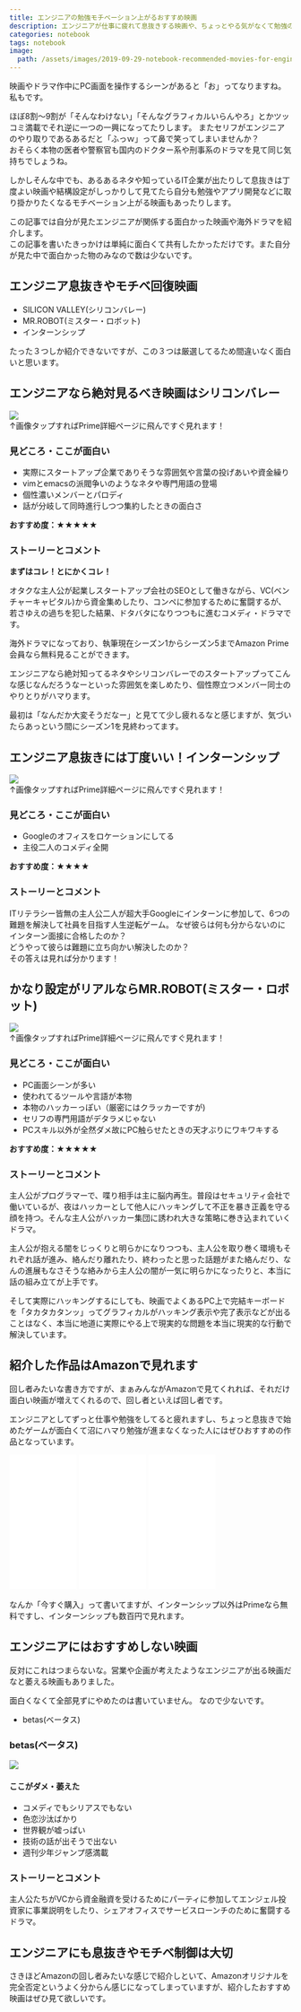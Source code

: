 ```yaml
---
title: エンジニアの勉強モチベーション上がるおすすめ映画
description: エンジニアが仕事に疲れて息抜きする映画や、ちょっとやる気がなくて勉強のモチベーション低下してるときに見るとやる気が出てきてモチベーションを回復できるおすすめ映画や海外ドラマについて紹介しています。どれもAmazon Primeで見れて無料で見れる映画もあります。
categories: notebook
tags: notebook
image:
  path: /assets/images/2019-09-29-notebook-recommended-movies-for-engineers.png
---
```

映画やドラマ作中にPC画面を操作するシーンがあると「お」ってなりますね。私もです。

ほぼ8割〜9割が「そんなわけない」「そんなグラフィカルいらんやろ」とかツッコミ満載でそれ逆に一つの一興になってたりします。
またセリフがエンジニアのやり取りであるあるだと「ふっｗ」って鼻で笑ってしまいませんか？  
おそらく本物の医者や警察官も国内のドクター系や刑事系のドラマを見て同じ気持ちでしょうね。  

しかしそんな中でも、あるあるネタや知っているIT企業が出たりして息抜きは丁度よい映画や結構設定がしっかりして見てたら自分も勉強やアプリ開発などに取り掛かりたくなるモチベーション上がる映画もあったりします。

この記事では自分が見たエンジニアが関係する面白かった映画や海外ドラマを紹介します。  
この記事を書いたきっかけは単純に面白くて共有したかっただけです。また自分が見た中で面白かった物のみなので数は少ないです。

## エンジニア息抜きやモチベ回復映画

- SILICON VALLEY(シリコンバレー)
- MR.ROBOT(ミスター・ロボット)
- インターンシップ

たった３つしか紹介できないですが、この３つは厳選してるため間違いなく面白いと思います。

## エンジニアなら絶対見るべき映画はシリコンバレー

<a href="https://www.amazon.co.jp/%E5%AE%9F%E7%94%A8%E6%9C%80%E5%B0%8F%E9%99%90%E3%81%AE%E8%A3%BD%E5%93%81/dp/B077TK3HK9/ref=as_li_ss_il?__mk_ja_JP=%E3%82%AB%E3%82%BF%E3%82%AB%E3%83%8A&keywords=silicon+valley&qid=1569695699&s=instant-video&sr=1-1&linkCode=li3&tag=mothule05-22&linkId=8961949b3e79c7aed19fbfc37e589848&language=ja_JP" target="_blank"><img border="0" src="//ws-fe.amazon-adsystem.com/widgets/q?_encoding=UTF8&ASIN=B077TK3HK9&Format=_SL250_&ID=AsinImage&MarketPlace=JP&ServiceVersion=20070822&WS=1&tag=mothule05-22&language=ja_JP" ></a><img src="https://ir-jp.amazon-adsystem.com/e/ir?t=mothule05-22&language=ja_JP&l=li3&o=9&a=B077TK3HK9" width="1" height="1" border="0" alt="" style="border:none !important; margin:0px !important;" />  
↑画像タップすればPrime詳細ページに飛んですぐ見れます！

### 見どころ・ここが面白い

- 実際にスタートアップ企業でありそうな雰囲気や言葉の投げあいや資金繰り
- vimとemacsの派閥争いのようなネタや専門用語の登場
- 個性濃いメンバーとパロディ
- 話が分岐して同時進行しつつ集約したときの面白さ

**おすすめ度：★★★★★**

### ストーリーとコメント
**まずはコレ！とにかくコレ！**

オタクな主人公が起業しスタートアップ会社のSEOとして働きながら、VC(ベンチャーキャピタル)から資金集めしたり、コンペに参加するために奮闘するが、若さゆえの過ちを犯した結果、ドタバタになりつつもに進むコメディ・ドラマです。

海外ドラマになっており、執筆現在シーズン1からシーズン5までAmazon Prime会員なら無料見ることができます。

エンジニアなら絶対知ってるネタやシリコンバレーでのスタートアップってこんな感じなんだろうなーといった雰囲気を楽しめたり、個性際立つメンバー同士のやりとりがハマります。

最初は「なんだか大変そうだなー」と見てて少し疲れるなと感じますが、気づいたらあっという間にシーズン1を見終わってます。


## エンジニア息抜きには丁度いい！インターンシップ

<a href="https://www.amazon.co.jp/%E3%82%A4%E3%83%B3%E3%82%BF%E3%83%BC%E3%83%B3%E3%82%B7%E3%83%83%E3%83%97-%E5%AD%97%E5%B9%95%E7%89%88-%E3%83%B4%E3%82%A3%E3%83%B3%E3%82%B9%E3%83%BB%E3%83%9C%E3%83%BC%E3%83%B3/dp/B00UMBA7FA/ref=as_li_ss_il?__mk_ja_JP=%E3%82%AB%E3%82%BF%E3%82%AB%E3%83%8A&keywords=%E3%82%A4%E3%83%B3%E3%82%BF%E3%83%BC%E3%83%B3%E3%82%B7%E3%83%83%E3%83%97&qid=1569696109&s=instant-video&sr=1-1&linkCode=li3&tag=mothule05-22&linkId=3a9b9cef7fadf80c78f983c3945e037f&language=ja_JP" target="_blank"><img border="0" src="//ws-fe.amazon-adsystem.com/widgets/q?_encoding=UTF8&ASIN=B00UMBA7FA&Format=_SL250_&ID=AsinImage&MarketPlace=JP&ServiceVersion=20070822&WS=1&tag=mothule05-22&language=ja_JP" ></a><img src="https://ir-jp.amazon-adsystem.com/e/ir?t=mothule05-22&language=ja_JP&l=li3&o=9&a=B00UMBA7FA" width="1" height="1" border="0" alt="" style="border:none !important; margin:0px !important;" />  
↑画像タップすればPrime詳細ページに飛んですぐ見れます！

### 見どころ・ここが面白い

- Googleのオフィスをロケーションにしてる
- 主役二人のコメディ全開

**おすすめ度：★★★★**

### ストーリーとコメント
ITリテラシー皆無の主人公二人が超大手Googleにインターンに参加して、6つの難題を解決して社員を目指す人生逆転ゲーム。
なぜ彼らは何も分からないのにインターン面接に合格したのか？  
どうやって彼らは難題に立ち向かい解決したのか？  
その答えは見れば分かります！

## かなり設定がリアルならMR.ROBOT(ミスター・ロボット)

<a href="https://www.amazon.co.jp/%EF%BC%91%E3%81%8B%E3%82%BC%E3%83%AD%E3%81%8B/dp/B015NZFICG/ref=as_li_ss_il?__mk_ja_JP=%E3%82%AB%E3%82%BF%E3%82%AB%E3%83%8A&keywords=mr.robot&qid=1569696313&s=instant-video&sr=1-1&linkCode=li3&tag=mothule05-22&linkId=888454bd0fdf0cd1a94c71515d1505e5&language=ja_JP" target="_blank"><img border="0" src="//ws-fe.amazon-adsystem.com/widgets/q?_encoding=UTF8&ASIN=B015NZFICG&Format=_SL250_&ID=AsinImage&MarketPlace=JP&ServiceVersion=20070822&WS=1&tag=mothule05-22&language=ja_JP" ></a><img src="https://ir-jp.amazon-adsystem.com/e/ir?t=mothule05-22&language=ja_JP&l=li3&o=9&a=B015NZFICG" width="1" height="1" border="0" alt="" style="border:none !important; margin:0px !important;" />  
↑画像タップすればPrime詳細ページに飛んですぐ見れます！

### 見どころ・ここが面白い

- PC画面シーンが多い
- 使われてるツールや言語が本物
- 本物のハッカーっぽい（厳密にはクラッカーですが)
- セリフの専門用語がデタラメじゃない
- PCスキル以外が全然ダメ故にPC触らせたときの天才ぶりにワキワキする

**おすすめ度：★★★★★**

### ストーリーとコメント

主人公がプログラマーで、喋り相手は主に脳内再生。普段はセキュリティ会社で働いているが、夜はハッカーとして他人にハッキングして不正を暴き正義を守る顔を持つ。そんな主人公がハッカー集団に誘われ大きな策略に巻き込まれていくドラマ。

主人公が抱える闇をじっくりと明らかになりつつも、主人公を取り巻く環境もそれぞれ話が進み、絡んだり離れたり、終わったと思った話題がまた絡んだり、なんの進展もなさそうな絡みから主人公の闇が一気に明らかになったりと、本当に話の組み立てが上手です。

そして実際にハッキングするにしても、映画でよくあるPC上で完結キーボードを「タカタカタンッ」ってグラフィカルがハッキング表示や完了表示などが出ることはなく、本当に地道に実際にやる上で現実的な問題を本当に現実的な行動で解決しています。


## 紹介した作品はAmazonで見れます
回し者みたいな書き方ですが、まぁみんながAmazonで見てくれれば、それだけ面白い映画が増えてくれるので、回し者といえば回し者です。

エンジニアとしてずっと仕事や勉強をしてると疲れますし、ちょっと息抜きで始めたゲームが面白くて沼にハマり勉強が進まなくなった人にはぜひおすすめの作品となっています。


<iframe style="width:120px;height:240px;" marginwidth="0" marginheight="0" scrolling="no" frameborder="0" src="//rcm-fe.amazon-adsystem.com/e/cm?lt1=_blank&bc1=000000&IS2=1&bg1=FFFFFF&fc1=000000&lc1=0000FF&t=mothule05-22&language=ja_JP&o=9&p=8&l=as4&m=amazon&f=ifr&ref=as_ss_li_til&asins=B077TK3HK9&linkId=3ce21c80da61f87bc1e4ce2c4140ed69"></iframe>

<iframe style="width:120px;height:240px;" marginwidth="0" marginheight="0" scrolling="no" frameborder="0" src="//rcm-fe.amazon-adsystem.com/e/cm?lt1=_blank&bc1=000000&IS2=1&bg1=FFFFFF&fc1=000000&lc1=0000FF&t=mothule05-22&language=ja_JP&o=9&p=8&l=as4&m=amazon&f=ifr&ref=as_ss_li_til&asins=B00UMBA7FA&linkId=815eb89e13b32b7a5f48d3f51d64a71d"></iframe>

<iframe style="width:120px;height:240px;" marginwidth="0" marginheight="0" scrolling="no" frameborder="0" src="//rcm-fe.amazon-adsystem.com/e/cm?lt1=_blank&bc1=000000&IS2=1&bg1=FFFFFF&fc1=000000&lc1=0000FF&t=mothule05-22&language=ja_JP&o=9&p=8&l=as4&m=amazon&f=ifr&ref=as_ss_li_til&asins=B015NZFICG&linkId=b64efff5aa4cd8c218f7ece21351f29a"></iframe>

なんか「今すぐ購入」って書いてますが、インターンシップ以外はPrimeなら無料ですし、インターンシップも数百円で見れます。


## エンジニアにはおすすめしない映画

反対にこれはつまらないな。営業や企画が考えたようなエンジニアが出る映画だなと萎える映画もありました。

面白くなくて全部見ずにやめたのは書いていません。
なので少ないです。

- betas(ベータス)

### betas(ベータス)

<a href="https://www.amazon.co.jp/%E5%87%BA%E4%BC%9A%E3%81%84%E3%81%AF%E3%82%A2%E3%83%97%E3%83%AA%E2%80%9C%EF%BC%A2%EF%BC%B2%EF%BC%A2%E2%80%9D/dp/B00MF7DEHC/ref=as_li_ss_il?__mk_ja_JP=%E3%82%AB%E3%82%BF%E3%82%AB%E3%83%8A&keywords=betas&qid=1569697265&s=instant-video&sr=1-1&linkCode=li3&tag=mothule05-22&linkId=03cfbdea28dcdfe75cbcec19b08d94aa&language=ja_JP" target="_blank"><img border="0" src="//ws-fe.amazon-adsystem.com/widgets/q?_encoding=UTF8&ASIN=B00MF7DEHC&Format=_SL250_&ID=AsinImage&MarketPlace=JP&ServiceVersion=20070822&WS=1&tag=mothule05-22&language=ja_JP" ></a><img src="https://ir-jp.amazon-adsystem.com/e/ir?t=mothule05-22&language=ja_JP&l=li3&o=9&a=B00MF7DEHC" width="1" height="1" border="0" alt="" style="border:none !important; margin:0px !important;" />

#### ここがダメ・萎えた

- コメディでもシリアスでもない
- 色恋沙汰ばかり
- 世界観が嘘っぱい
- 技術の話が出そうで出ない
- 週刊少年ジャンプ感満載

### ストーリーとコメント

主人公たちがVCから資金融資を受けるためにパーティに参加してエンジェル投資家に事業説明をしたり、シェアオフィスでサービスローンチのために奮闘するドラマ。

## エンジニアにも息抜きやモチベ制御は大切

さきほどAmazonの回し者みたいな感じで紹介しといて、Amazonオリジナルを完全否定というよく分からん感じになってしまっていますが、紹介したおすすめ映画はぜひ見て欲しいです。
